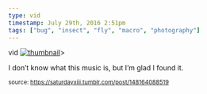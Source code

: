 ```yaml
---
type: vid
timestamp: July 29th, 2016 2:51pm
tags: ["bug", "insect", "fly", "macro", "photography"]
---
```

vid
[![thumbnail](http://i3.ytimg.com/vi/G1vLIfLtD60/maxresdefault.jpg)](https://www.youtube.com/watch?v=G1vLIfLtD60)>
    
I don’t know what this music is, but I’m glad I found it.
 
  
<small>source: https://saturdayxiii.tumblr.com/post/148164088519</small>